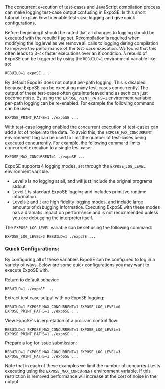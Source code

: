 <a-intro>The concurrent execution of test-cases and JavaScript compilation process can make logging test-case output confusing in ExpoSE. In this short tutorial I explain how to enable test-case logging and give quick configurations.</a-intro>

Before beginning it should be noted that all changes to logging should be executed with the rebuild flag set. Recompilation is required when modifying the log level as we remove all calls to logging during compilation to improve the performance of the test-case execution. We found that this often leads to 3-4x faster executions over an if condition. A rebuild of ExpoSE can be triggered by using the `REBUILD=1` environment variable like so:

```REBUILD=1 expoSE ...```

By default ExpoSE does not output per-path logging. This is disabled because ExpoSE can be executing many test-cases concurrently. The output of these test-cases often gets interleaved and as such can just become noise. By using the `EXPOSE_PRINT_PATHS=1` environment variable per-path logging can be re-enabled. For example the following command can be used:

```EXPOSE_PRINT_PATHS=1 ./expoSE ...```

With test-case logging enabled the concurrent execution of test-cases can add a lot of noise into the data. To avoid this, the `EXPOSE_MAX_CONCURRENT` environment flag can be used to limit the number of test-cases being executed concurrently. For example, the following command limits concurrent execution to a single test case:

```EXPOSE_MAX_CONCURRENT=1 ./expoSE ...```

ExpoSE supports 4 logging modes, set through the <code>EXPOSE_LOG_LEVEL</code> environment variable.

* Level <code>0</code> is no logging at all, and will just include the original programs stdout.
* Level <code>1</code> is standard ExpoSE logging and includes primitive runtime information.
* Levels <code>2</code> and <code>3</code> are high fidelity logging modes, and include large amounts of debugging information. Executing ExpoSE with these modes has a dramatic impact on performance and is not recommended unless you are debugging the interpreter itself.

The `EXPOSE_LOG_LEVEL` variable can be set using the following command:

```EXPOSE_LOG_LEVEL=2 REBUILD=1 ./expoSE ...```

### Quick Configurations:

By configuring all of these variables ExpoSE can be configured to log in a variety of ways. Below are some quick configurations you may want to execute ExpoSE with.

Return to default behavior:

```REBUILD=1 ./expoSE ...```

Extract test case output with no ExpoSE logging:

```REBUILD=1 EXPOSE_MAX_CONCURRENT=1 EXPOSE_LOG_LEVEL=0 EXPOSE_PRINT_PATHS=1 ./expoSE ...```

View ExpoSE's interpretation of a program control flow:

```REBUILD=1 EXPOSE_MAX_CONCURRENT=1 EXPOSE_LOG_LEVEL=1 EXPOSE_PRINT_PATHS=1 ./expoSE ...```

Prepare a log for issue submission:

```REBUILD=1 EXPOSE_MAX_CONCURRENT=1 EXPOSE_LOG_LEVEL=3 EXPOSE_PRINT_PATHS=1 ./expoSE ...```

Note that in each of these examples we limit the number of concurrent tests executing using the <code>EXPOSE_MAX_CONCURRENT</code> environment variable. If this restriction is removed performance will increase at the cost of noise in the output.
